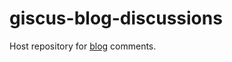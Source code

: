 # giscus-blog-discussions
Host repository for [blog](https://joaquinpelle.github.io/blog/) comments.
